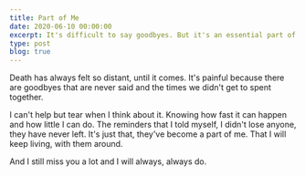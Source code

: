 ```yaml
---
title: Part of Me
date: 2020-06-10 00:00:00
excerpt: It's difficult to say goodbyes. But it's an essential part of life. So, thank you for being part of my life.
type: post
blog: true
---
```


Death has always felt so distant, until it comes. It's painful because there are goodbyes that are never said and the times we didn't get to spent together.

I can't help but tear when I think about it. Knowing how fast it can happen and how little I can do. The reminders that I told myself, I didn't lose anyone, they have never left. It's just that, they've become a part of me. That I will keep living, with them around.

And I still miss you a lot and I will always, always do.